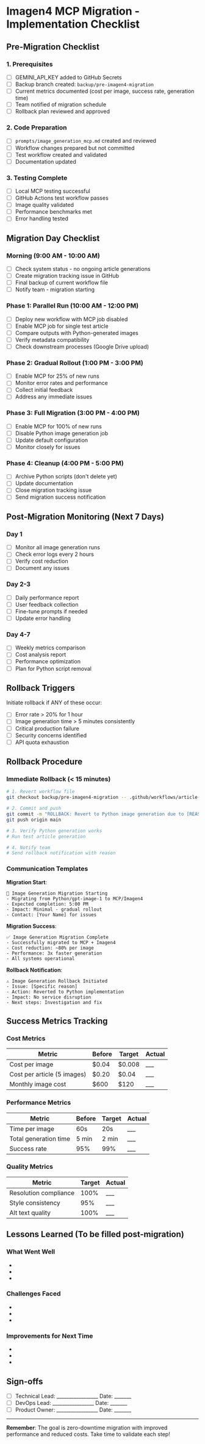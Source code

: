 # Imagen4 MCP Migration - Implementation Checklist

## Pre-Migration Checklist

### 1. Prerequisites
- [ ] GEMINI_API_KEY added to GitHub Secrets
- [ ] Backup branch created: `backup/pre-imagen4-migration`
- [ ] Current metrics documented (cost per image, success rate, generation time)
- [ ] Team notified of migration schedule
- [ ] Rollback plan reviewed and approved

### 2. Code Preparation
- [ ] `prompts/image_generation_mcp.md` created and reviewed
- [ ] Workflow changes prepared but not committed
- [ ] Test workflow created and validated
- [ ] Documentation updated

### 3. Testing Complete
- [ ] Local MCP testing successful
- [ ] GitHub Actions test workflow passes
- [ ] Image quality validated
- [ ] Performance benchmarks met
- [ ] Error handling tested

## Migration Day Checklist

### Morning (9:00 AM - 10:00 AM)
- [ ] Check system status - no ongoing article generations
- [ ] Create migration tracking issue in GitHub
- [ ] Final backup of current workflow file
- [ ] Notify team - migration starting

### Phase 1: Parallel Run (10:00 AM - 12:00 PM)
- [ ] Deploy new workflow with MCP job disabled
- [ ] Enable MCP job for single test article
- [ ] Compare outputs with Python-generated images
- [ ] Verify metadata compatibility
- [ ] Check downstream processes (Google Drive upload)

### Phase 2: Gradual Rollout (1:00 PM - 3:00 PM)
- [ ] Enable MCP for 25% of new runs
- [ ] Monitor error rates and performance
- [ ] Collect initial feedback
- [ ] Address any immediate issues

### Phase 3: Full Migration (3:00 PM - 4:00 PM)
- [ ] Enable MCP for 100% of new runs
- [ ] Disable Python image generation job
- [ ] Update default configuration
- [ ] Monitor closely for issues

### Phase 4: Cleanup (4:00 PM - 5:00 PM)
- [ ] Archive Python scripts (don't delete yet)
- [ ] Update documentation
- [ ] Close migration tracking issue
- [ ] Send migration success notification

## Post-Migration Monitoring (Next 7 Days)

### Day 1
- [ ] Monitor all image generation runs
- [ ] Check error logs every 2 hours
- [ ] Verify cost reduction
- [ ] Document any issues

### Day 2-3
- [ ] Daily performance report
- [ ] User feedback collection
- [ ] Fine-tune prompts if needed
- [ ] Update error handling

### Day 4-7
- [ ] Weekly metrics comparison
- [ ] Cost analysis report
- [ ] Performance optimization
- [ ] Plan for Python script removal

## Rollback Triggers

Initiate rollback if ANY of these occur:
- [ ] Error rate > 20% for 1 hour
- [ ] Image generation time > 5 minutes consistently
- [ ] Critical production failure
- [ ] Security concerns identified
- [ ] API quota exhaustion

## Rollback Procedure

### Immediate Rollback (< 15 minutes)
```bash
# 1. Revert workflow file
git checkout backup/pre-imagen4-migration -- .github/workflows/article-generation-v2.yml

# 2. Commit and push
git commit -m "ROLLBACK: Revert to Python image generation due to [REASON]"
git push origin main

# 3. Verify Python generation works
# Run test article generation

# 4. Notify team
# Send rollback notification with reason
```

### Communication Templates

**Migration Start**:
```
🚀 Image Generation Migration Starting
- Migrating from Python/gpt-image-1 to MCP/Imagen4
- Expected completion: 5:00 PM
- Impact: Minimal - gradual rollout
- Contact: [Your Name] for issues
```

**Migration Success**:
```
✅ Image Generation Migration Complete
- Successfully migrated to MCP + Imagen4
- Cost reduction: ~80% per image
- Performance: 3x faster generation
- All systems operational
```

**Rollback Notification**:
```
⚠️ Image Generation Rollback Initiated
- Issue: [Specific reason]
- Action: Reverted to Python implementation
- Impact: No service disruption
- Next steps: Investigation and fix
```

## Success Metrics Tracking

### Cost Metrics
| Metric | Before | Target | Actual |
|--------|--------|--------|--------|
| Cost per image | $0.04 | $0.008 | ___ |
| Cost per article (5 images) | $0.20 | $0.04 | ___ |
| Monthly image cost | $600 | $120 | ___ |

### Performance Metrics
| Metric | Before | Target | Actual |
|--------|--------|--------|--------|
| Time per image | 60s | 20s | ___ |
| Total generation time | 5 min | 2 min | ___ |
| Success rate | 95% | 99% | ___ |

### Quality Metrics
| Metric | Target | Actual |
|--------|--------|--------|
| Resolution compliance | 100% | ___ |
| Style consistency | 95% | ___ |
| Alt text quality | 100% | ___ |

## Lessons Learned (To be filled post-migration)

### What Went Well
- 
- 
- 

### Challenges Faced
- 
- 
- 

### Improvements for Next Time
- 
- 
- 

## Sign-offs

- [ ] Technical Lead: _________________ Date: _______
- [ ] DevOps Lead: _________________ Date: _______
- [ ] Product Owner: _________________ Date: _______

---

**Remember**: The goal is zero-downtime migration with improved performance and reduced costs. Take time to validate each step!